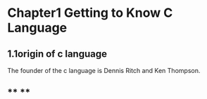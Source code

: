 # **Chapter1 Getting to Know C Language**

## **1.1origin of c language**
The founder of the c language is Dennis Ritch and Ken Thompson.
## ** **